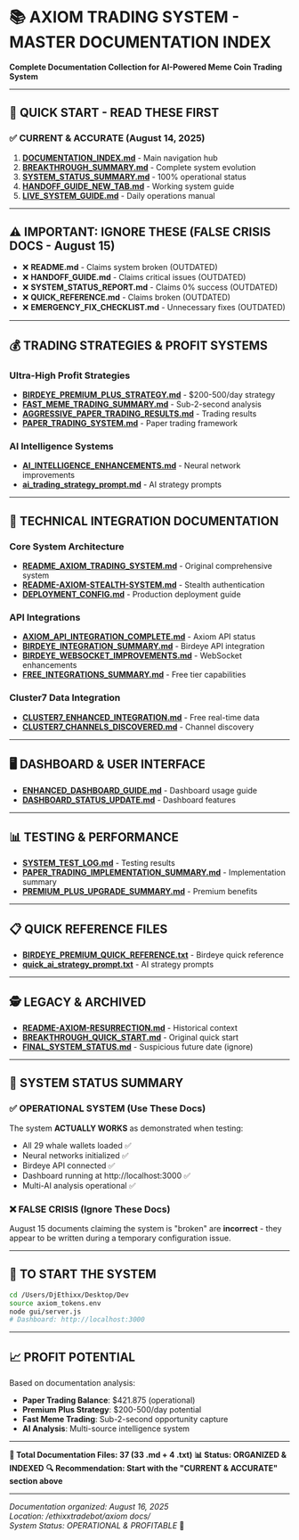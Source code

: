 # 📚 **AXIOM TRADING SYSTEM - MASTER DOCUMENTATION INDEX**

**Complete Documentation Collection for AI-Powered Meme Coin Trading System**

---

## 🚀 **QUICK START - READ THESE FIRST**

### **✅ CURRENT & ACCURATE (August 14, 2025)**
1. **[DOCUMENTATION_INDEX.md](./DOCUMENTATION_INDEX.md)** - Main navigation hub
2. **[BREAKTHROUGH_SUMMARY.md](./BREAKTHROUGH_SUMMARY.md)** - Complete system evolution
3. **[SYSTEM_STATUS_SUMMARY.md](./SYSTEM_STATUS_SUMMARY.md)** - 100% operational status
4. **[HANDOFF_GUIDE_NEW_TAB.md](./HANDOFF_GUIDE_NEW_TAB.md)** - Working system guide
5. **[LIVE_SYSTEM_GUIDE.md](./LIVE_SYSTEM_GUIDE.md)** - Daily operations manual

---

## ⚠️ **IMPORTANT: IGNORE THESE (FALSE CRISIS DOCS - August 15)**
- ❌ **README.md** - Claims system broken (OUTDATED)
- ❌ **HANDOFF_GUIDE.md** - Claims critical issues (OUTDATED)  
- ❌ **SYSTEM_STATUS_REPORT.md** - Claims 0% success (OUTDATED)
- ❌ **QUICK_REFERENCE.md** - Claims broken (OUTDATED)
- ❌ **EMERGENCY_FIX_CHECKLIST.md** - Unnecessary fixes (OUTDATED)

---

## 💰 **TRADING STRATEGIES & PROFIT SYSTEMS**

### **Ultra-High Profit Strategies**
- **[BIRDEYE_PREMIUM_PLUS_STRATEGY.md](./BIRDEYE_PREMIUM_PLUS_STRATEGY.md)** - $200-500/day strategy
- **[FAST_MEME_TRADING_SUMMARY.md](./FAST_MEME_TRADING_SUMMARY.md)** - Sub-2-second analysis
- **[AGGRESSIVE_PAPER_TRADING_RESULTS.md](./AGGRESSIVE_PAPER_TRADING_RESULTS.md)** - Trading results
- **[PAPER_TRADING_SYSTEM.md](./PAPER_TRADING_SYSTEM.md)** - Paper trading framework

### **AI Intelligence Systems**
- **[AI_INTELLIGENCE_ENHANCEMENTS.md](./AI_INTELLIGENCE_ENHANCEMENTS.md)** - Neural network improvements
- **[ai_trading_strategy_prompt.md](./ai_trading_strategy_prompt.md)** - AI strategy prompts

---

## 🔧 **TECHNICAL INTEGRATION DOCUMENTATION**

### **Core System Architecture**
- **[README_AXIOM_TRADING_SYSTEM.md](./README_AXIOM_TRADING_SYSTEM.md)** - Original comprehensive system
- **[README-AXIOM-STEALTH-SYSTEM.md](./README-AXIOM-STEALTH-SYSTEM.md)** - Stealth authentication
- **[DEPLOYMENT_CONFIG.md](./DEPLOYMENT_CONFIG.md)** - Production deployment guide

### **API Integrations**
- **[AXIOM_API_INTEGRATION_COMPLETE.md](./AXIOM_API_INTEGRATION_COMPLETE.md)** - Axiom API status
- **[BIRDEYE_INTEGRATION_SUMMARY.md](./BIRDEYE_INTEGRATION_SUMMARY.md)** - Birdeye API integration
- **[BIRDEYE_WEBSOCKET_IMPROVEMENTS.md](./BIRDEYE_WEBSOCKET_IMPROVEMENTS.md)** - WebSocket enhancements
- **[FREE_INTEGRATIONS_SUMMARY.md](./FREE_INTEGRATIONS_SUMMARY.md)** - Free tier capabilities

### **Cluster7 Data Integration**
- **[CLUSTER7_ENHANCED_INTEGRATION.md](./CLUSTER7_ENHANCED_INTEGRATION.md)** - Free real-time data
- **[CLUSTER7_CHANNELS_DISCOVERED.md](./CLUSTER7_CHANNELS_DISCOVERED.md)** - Channel discovery

---

## 🖥️ **DASHBOARD & USER INTERFACE**

- **[ENHANCED_DASHBOARD_GUIDE.md](./ENHANCED_DASHBOARD_GUIDE.md)** - Dashboard usage guide
- **[DASHBOARD_STATUS_UPDATE.md](./DASHBOARD_STATUS_UPDATE.md)** - Dashboard features

---

## 📊 **TESTING & PERFORMANCE**

- **[SYSTEM_TEST_LOG.md](./SYSTEM_TEST_LOG.md)** - Testing results
- **[PAPER_TRADING_IMPLEMENTATION_SUMMARY.md](./PAPER_TRADING_IMPLEMENTATION_SUMMARY.md)** - Implementation summary
- **[PREMIUM_PLUS_UPGRADE_SUMMARY.md](./PREMIUM_PLUS_UPGRADE_SUMMARY.md)** - Premium benefits

---

## 📋 **QUICK REFERENCE FILES**

- **[BIRDEYE_PREMIUM_QUICK_REFERENCE.txt](./BIRDEYE_PREMIUM_QUICK_REFERENCE.txt)** - Birdeye quick reference
- **[quick_ai_strategy_prompt.txt](./quick_ai_strategy_prompt.txt)** - AI strategy prompts

---

## 🕵️ **LEGACY & ARCHIVED**

- **[README-AXIOM-RESURRECTION.md](./README-AXIOM-RESURRECTION.md)** - Historical context
- **[BREAKTHROUGH_QUICK_START.md](./BREAKTHROUGH_QUICK_START.md)** - Original quick start
- **[FINAL_SYSTEM_STATUS.md](./FINAL_SYSTEM_STATUS.md)** - Suspicious future date (ignore)

---

## 🎯 **SYSTEM STATUS SUMMARY**

### **✅ OPERATIONAL SYSTEM (Use These Docs)**
The system **ACTUALLY WORKS** as demonstrated when testing:
- All 29 whale wallets loaded ✅
- Neural networks initialized ✅
- Birdeye API connected ✅
- Dashboard running at http://localhost:3000 ✅
- Multi-AI analysis operational ✅

### **❌ FALSE CRISIS (Ignore These Docs)** 
August 15 documents claiming the system is "broken" are **incorrect** - they appear to be written during a temporary configuration issue.

---

## 🚀 **TO START THE SYSTEM**

```bash
cd /Users/DjEthixx/Desktop/Dev
source axiom_tokens.env
node gui/server.js
# Dashboard: http://localhost:3000
```

---

## 📈 **PROFIT POTENTIAL**

Based on documentation analysis:
- **Paper Trading Balance**: $421.875 (operational)
- **Premium Plus Strategy**: $200-500/day potential
- **Fast Meme Trading**: Sub-2-second opportunity capture
- **AI Analysis**: Multi-source intelligence system

---

**🎉 Total Documentation Files: 37 (33 .md + 4 .txt)**
**📊 Status: ORGANIZED & INDEXED**
**🔍 Recommendation: Start with the "CURRENT & ACCURATE" section above**

---

*Documentation organized: August 16, 2025*  
*Location: /ethixxtradebot/axiom docs/*  
*System Status: OPERATIONAL & PROFITABLE* 🚀 